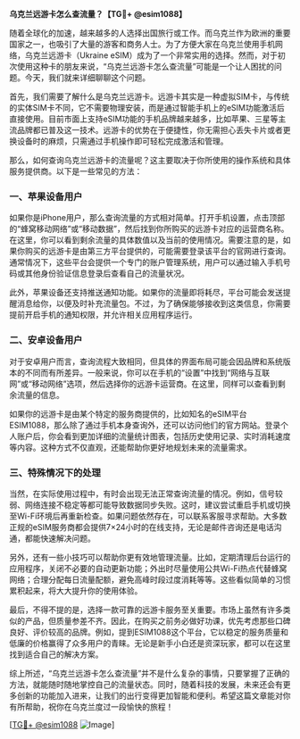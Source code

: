 **乌克兰远游卡怎么查流量？【TG💪+ @esim1088】**

随着全球化的加速，越来越多的人选择出国旅行或工作。而乌克兰作为欧洲的重要国家之一，也吸引了大量的游客和商务人士。为了方便大家在乌克兰使用手机网络，乌克兰远游卡（Ukraine eSIM）成为了一个非常实用的选择。然而，对于初次使用这种卡的朋友来说，“乌克兰远游卡怎么查流量”可能是一个让人困扰的问题。今天，我们就来详细聊聊这个问题。

首先，我们需要了解什么是乌克兰远游卡。远游卡其实是一种虚拟SIM卡，与传统的实体SIM卡不同，它不需要物理安装，而是通过智能手机上的eSIM功能激活后直接使用。目前市面上支持eSIM功能的手机品牌越来越多，比如苹果、三星等主流品牌都已普及这一技术。远游卡的优势在于便捷性，你无需担心丢失卡片或者更换设备时的麻烦，只需通过手机操作即可轻松完成激活和管理。

那么，如何查询乌克兰远游卡的流量呢？这主要取决于你所使用的操作系统和具体服务提供商。以下是一些常见的方法：

### **一、苹果设备用户**
如果你是iPhone用户，那么查询流量的方式相对简单。打开手机设置，点击顶部的“蜂窝移动网络”或“移动数据”，然后找到你所购买的远游卡对应的运营商名称。在这里，你可以看到剩余流量的具体数值以及当前的使用情况。需要注意的是，如果你购买的远游卡是由第三方平台提供的，可能需要登录该平台的官网进行查询。通常情况下，这些平台会提供一个专门的账户管理系统，用户可以通过输入手机号码或其他身份验证信息登录后查看自己的流量状况。

此外，苹果设备还支持推送通知功能。如果你的流量即将耗尽，平台可能会发送提醒消息给你，以便及时补充流量包。不过，为了确保能够接收到这类信息，你需要提前开启手机的通知权限，并允许相关应用程序运行。

### **二、安卓设备用户**
对于安卓用户而言，查询流程大致相同，但具体的界面布局可能会因品牌和系统版本的不同而有所差异。一般来说，你可以在手机的“设置”中找到“网络与互联网”或“移动网络”选项，然后选择你的远游卡运营商。在这里，同样可以查看到剩余流量的信息。

如果你的远游卡是由某个特定的服务商提供的，比如知名的eSIM平台ESIM1088，那么除了通过手机本身查询外，还可以访问他们的官方网站。登录个人账户后，你会看到更加详细的流量统计图表，包括历史使用记录、实时消耗速度等内容。这种方式不仅直观，还能帮助你更好地规划未来的流量需求。

### **三、特殊情况下的处理**
当然，在实际使用过程中，有时会出现无法正常查询流量的情况。例如，信号较弱、网络连接不稳定等都可能导致数据同步失败。这时，建议尝试重启手机或切换至Wi-Fi环境后再重新检查。如果问题依然存在，可以联系客服寻求帮助。大多数正规的eSIM服务商都会提供7×24小时的在线支持，无论是邮件咨询还是电话沟通，都能快速解决问题。

另外，还有一些小技巧可以帮助你更有效地管理流量。比如，定期清理后台运行的应用程序，关闭不必要的自动更新功能；外出时尽量使用公共Wi-Fi热点代替蜂窝网络；合理分配每日流量配额，避免高峰时段过度消耗等等。这些看似简单的习惯累积起来，将大大提升你的使用体验。

最后，不得不提的是，选择一款可靠的远游卡服务至关重要。市场上虽然有许多类似的产品，但质量参差不齐。因此，在购买之前务必做好功课，优先考虑那些口碑良好、评价较高的品牌。例如，提到ESIM1088这个平台，它以稳定的服务质量和低廉的价格赢得了众多用户的青睐。无论是新手小白还是资深玩家，都可以在这里找到适合自己的解决方案。

综上所述，“乌克兰远游卡怎么查流量”并不是什么复杂的事情，只要掌握了正确的方法，就能随时随地掌控自己的流量状态。同时，随着科技的发展，未来还会有更多创新的功能加入进来，让我们的出行变得更加智能和便利。希望这篇文章能对你有所帮助，祝你在乌克兰度过一段愉快的旅程！

[[TG💪+ @esim1088](https://t.me/s/esim1088) ![Image](https://i.postimg.cc/4NQfJmqS/Snipaste-2025-05-13-00-14-12.png)]